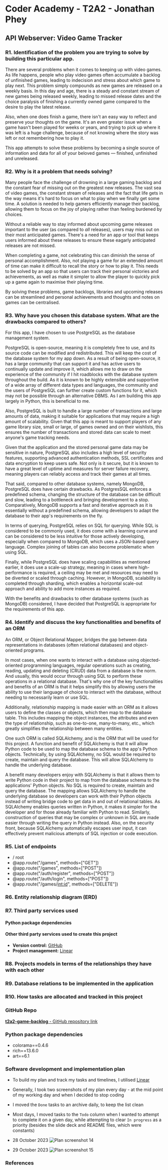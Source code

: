 # Coder Academy - T2A2 - Jonathan Phey

## API Webserver: Video Game Tracker

### R1. Identification of the problem you are trying to solve by building this particular app.

There are several problems when it comes to keeping up with video games. As life happens, people who play video games often accumulate a backlog of unfinished games, leading to indecision and stress about which game to play next. This problem simply compounds as new games are released on a weekly basis. In this day and age, there is a steady and constant stream of new games being released weekly, leading to missed release dates and the choice paralysis of finishing a currently owned game compared to the desire to play the latest release. 

Also, when one does finish a game, there isn't an easy way to reflect and preserve your thoughts on the game. It's an even greater issue when a game hasn't been played for weeks or years, and trying to pick up where it was left is a huge challenge, because of not knowing where the story was left or not remembering how to play it.

This app attempts to solve these problems by becoming a single source of information and data for all of your beloved games — finished, unfinished and unreleased.

### R2. Why is it a problem that needs solving?

Many people face the challenge of drowning in a large gaming backlog and the constant fear of missing out on the greatest new releases. The vast sea of video games, the constant stream of releases and the fact that life gets in the way means it's hard to focus on what to play when we finally get some time. A solution is needed to help gamers efficiently manage their backlog, allowing them to focus on the joy of playing rather than feeling burdened by choices.

Without a reliable way to stay informed about upcoming game releases important to the user (as compared to <i>all</i> releases), users may miss out on their most anticipated games. There's a need for an app or tool that keeps users informed about these releases to ensure these eagarly anticipated releases are not missed.

When completing a game, not celebrating this can diminish the sense of personal accomplishment. Also, not playing a game for an extended amount of time can make it difficult to recall the story or how to play it. This needs to be solved by an app so that users can track their personal victories and achievements, as well as make it simpler to allow the player to quickly pick up a game again to maximise their playing time.

By solving these problems, game backlogs, libraries and upcoming releases can be streamlined and personal achievements and thoughts and notes on games can be centralised.

### R3. Why have you chosen this database system. What are the drawbacks compared to others?

For this app, I have chosen to use PostgreSQL as the database management system.

PostgreSQL is open-source, meaning it is completely free to use, and its source code can be modified and redistributed. This will keep the cost of the database system for my app down. As a result of being open-source, it has a large community that can support it and has active users to continually update and improve it, which allows me to draw on the experience of the community if I hit roadblocks with the database system throughout the build. As it is known to be highly extensible and supportive of a wide array of different data types and languages, the community and the users of PostgreSQL can further create custom functions for it, which may not be possible through an alternative DBMS. As I am building this app largely in Python, this is beneficial to me.

Also, PostgreSQL is built to handle a large number of transactions and large amounts of data, making it suitable for applications that may require a high amount of scalability. Given that this app is meant to support players of any game library size, small or large, of games owned and on their wishlists, this ensures the number of transactions and stored data can scale to meet anyone's game tracking needs.

Given that the application and the stored personal game data may be sensitive in nature, PostgreSQL also includes a high level of security features, supporting advanced authentication methods, SSL certificates and data encryption to keep users safe. Not only is it secure, but it is known to have a great level of uptime and measures for server failure recovery, meaning players can reliably access and track their games at all times. 

That said, compared to other database systems, namely MongoDB, PostgreSQL does have certain drawbacks. As PostgresSQL enforces a predefined schema, changing the structure of the database can be difficult and slow, leading to a bottleneck and bringing development to a stop. Comparatively, MongoDB supports a fast and iterative approach as it is essentially without a predefined schema, allowing developers to adapt the database to their app's requirements on the fly.

In terms of querying, PostgreSQL relies on SQL for querying. While SQL is considered to be commonly used, it does come with a learning curve and can be considered to be less intuitive for those actively developing, especially when compared to MongoDB, which uses a JSON-based query language. Complex joining of tables can also become problematic when using SQL.

Finally, while PostgreSQL does have scaling capabilities as mentioned earlier, it does use a scale-up strategy, meaning in cases where high-performance is required, a ceiling may be met and resources may need to be diverted or scaled through caching. However, in MongoDB, scalability is completed through sharding, which enables a horizontal scale-out approach and ability to add more instances as required. 

With the benefits and drawbacks to other database systems (such as MongoDB) considered, I have decided that PostgreSQL is appropriate for the requirements of this app.

### R4. Identify and discuss the key functionalities and benefits of an ORM

An ORM, or Object Relational Mapper, bridges the gap between data representations in databases (often relational databases) and object-oriented programs. 

In most cases, when one wants to interact with a database using objected-oriented programming languages, regular operations such as creating, reading, updating and deleting (CRUD) data from a database is the norm. And usually, this would occur through using SQL to perform these operations in a relational database. That's why one of the key functionalities and benefits of an ORM is that it helps simplify this by allowing users the ability to use their language of choice to interact with the database, without needing to necessarily learn or use SQL. 

Additionally, relationship mapping is made easier with an ORM as it allows users to define the classes or objects, which then map to the database table. This includes mapping the object instances, the attributes and even the type of relationship, such as one-to-one, many-to-many, etc., which greatly simplifies the relationship between many entities.

One such ORM is called SQLAlchemy, and is the ORM that will be used for this project. A function and benefit of SQLAlchemy is that it will allow Python code to be used to map the database schema to the app's Python objects. Technically, by using SQLAlchemy, no SQL would be required to create, maintain and query the database. This will allow SQLAlchemy to handle the underlying database. 

A benefit many developers enjoy with SQLAlchemy is that it allows them to write Python code in their project to map from the database schema to the applications' Python objects. No SQL is required to create, maintain and query the database. The mapping allows SQLAlchemy to handle the underlying database so developers can work with their Python objects instead of writing bridge code to get data in and out of relational tables. As SQLAlchemy enables queries written in Python, it makes it simpler for the developer and for those already familiar with Python to read. Similarly, construction of queries that may be complex or unknown in SQL are made easier through writing the query in Python instead. Also, on the security front, because SQLAlchemy automatically escapes user input, it can effectively prevent malicious attempts of SQL injection or code execution.

### R5. List of endpoints

- / root
- @app.route("/games", methods=["GET"])
- @app.route("/games", methods=["POST"])
- @app.route("/auth/register", methods=["POST"])
- @app.route("/auth/login", methods=["POST"])
- @app.route("/games/<int:id>", methods=["DELETE"])

### R6. Entity relationship diagram (ERD)

### R7. Third party services used

#### Python package dependencies

#### Other third party services used to create this project
- **Version control:** [GitHub](https://github.com/jjjjjjpppppp/)
- **Project management:** [Linear](https://linear.app/)

### R8. Projects models in terms of the relationships they have with each other

### R9. Database relations to be implemented in the application

### R10. How tasks are allocated and tracked in this project

### GitHub Repo
[**t2a2-game-backlog** - GitHub repository link](https://github.com/j-phey/t2a2-game-backlog)

### Python package dependencies
- colorama==0.4.6
- rich==13.6.0
- art==6.1

### Software development and implementation plan

- To build my plan and track my tasks and timelines, I utilised [Linear](https://linear.app/)
- Generally, I took two screenshots of my plan every day - at the mid point of my working day and when I decided to stop coding
- I moved the `Done` tasks to an archive daily, to keep the list clean
- Most days, I moved tasks to the `Todo` column when I wanted to attempt to complete it on a given day, while attempting to clear `In progress` as a priority (besides the slide deck and README files, which were constants)


- 28 October 2023
![Plan screenshot 14](./docs/2023-10-28_5.06.56pm.png 'Plan screenshot 2023-10-28_5.06.56pm')
- 29 October 2023
![Plan screenshot 15](./docs/2023-10-29_6.01.26pm.png 'Plan screenshot 2023-10-29_6.01.26pm')


### References


